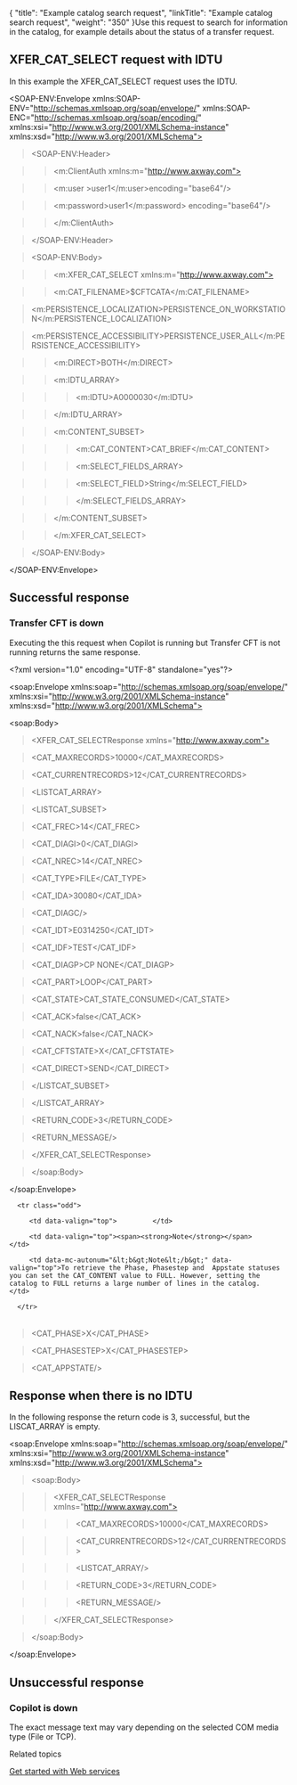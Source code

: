{
    "title": "Example catalog search request",
    "linkTitle": "Example catalog search request",
    "weight": "350"
}Use this request to search for information in the catalog, for example details about the status of a transfer request.

## XFER\_CAT\_SELECT request with IDTU

In this example the XFER\_CAT\_SELECT request uses the IDTU.

&lt;SOAP-ENV:Envelope xmlns:SOAP-ENV="http://schemas.xmlsoap.org/soap/envelope/" xmlns:SOAP-ENC="http://schemas.xmlsoap.org/soap/encoding/" xmlns:xsi="http://www.w3.org/2001/XMLSchema-instance" xmlns:xsd="http://www.w3.org/2001/XMLSchema">

> &lt;SOAP-ENV:Header>

> > &lt;m:ClientAuth xmlns:m="http://www.axway.com">
> >
> > &lt;m:user &gt;user1&lt;/m:user>encoding="base64"/>
> >
> > &lt;m:password>user1&lt;/m:password> encoding="base64"/>
> >
> > &lt;/m:ClientAuth>
>
> &lt;/SOAP-ENV:Header>

> &lt;SOAP-ENV:Body>
>
> > &lt;m:XFER\_CAT\_SELECT xmlns:m="http://www.axway.com">
> >
> > &lt;m:CAT\_FILENAME>$CFTCATA&lt;/m:CAT\_FILENAME>
>
> &lt;m:PERSISTENCE\_LOCALIZATION>PERSISTENCE\_ON\_WORKSTATION&lt;/m:PERSISTENCE\_LOCALIZATION>
>
> &lt;m:PERSISTENCE\_ACCESSIBILITY>PERSISTENCE\_USER\_ALL&lt;/m:PERSISTENCE\_ACCESSIBILITY>
>
> > &lt;m:DIRECT>BOTH&lt;/m:DIRECT>
> >
> > &lt;m:IDTU\_ARRAY>
> >
> > > &lt;m:IDTU>A0000030&lt;/m:IDTU>
> >
> > &lt;/m:IDTU\_ARRAY>
> >
> > &lt;m:CONTENT\_SUBSET>
> >
> > > &lt;m:CAT\_CONTENT>CAT\_BRIEF&lt;/m:CAT\_CONTENT>
> > >
> > > &lt;m:SELECT\_FIELDS\_ARRAY>
> > >
> > > &lt;m:SELECT\_FIELD>String&lt;/m:SELECT\_FIELD>
> >
> > > &lt;/m:SELECT\_FIELDS\_ARRAY>
> >
> > &lt;/m:CONTENT\_SUBSET>
> >
> > &lt;/m:XFER\_CAT\_SELECT>
>
> &lt;/SOAP-ENV:Body>

&lt;/SOAP-ENV:Envelope>

## Successful response

### Transfer CFT is down

Executing the this request when Copilot is running but Transfer CFT is not running returns the same response.

&lt;?xml version="1.0" encoding="UTF-8" standalone="yes"?>

&lt;soap:Envelope xmlns:soap="http://schemas.xmlsoap.org/soap/envelope/" xmlns:xsi="http://www.w3.org/2001/XMLSchema-instance" xmlns:xsd="http://www.w3.org/2001/XMLSchema">

&lt;soap:Body>

> &lt;XFER\_CAT\_SELECTResponse xmlns="http://www.axway.com">
>
> &lt;CAT\_MAXRECORDS>10000&lt;/CAT\_MAXRECORDS>
>
> &lt;CAT\_CURRENTRECORDS>12&lt;/CAT\_CURRENTRECORDS>
>
> &lt;LISTCAT\_ARRAY>
>
> &lt;LISTCAT\_SUBSET>
>
> &lt;CAT\_FREC>14&lt;/CAT\_FREC>
>
> &lt;CAT\_DIAGI>0&lt;/CAT\_DIAGI>
>
> &lt;CAT\_NREC>14&lt;/CAT\_NREC>
>
> &lt;CAT\_TYPE>FILE&lt;/CAT\_TYPE>
>
> &lt;CAT\_IDA>30080&lt;/CAT\_IDA>
>
> &lt;CAT\_DIAGC/>
>
> &lt;CAT\_IDT>E0314250&lt;/CAT\_IDT>
>
> &lt;CAT\_IDF>TEST&lt;/CAT\_IDF>
>
> &lt;CAT\_DIAGP>CP NONE&lt;/CAT\_DIAGP>
>
> &lt;CAT\_PART>LOOP&lt;/CAT\_PART>
>
> &lt;CAT\_STATE>CAT\_STATE\_CONSUMED&lt;/CAT\_STATE>
>
> &lt;CAT\_ACK>false&lt;/CAT\_ACK>
>
> &lt;CAT\_NACK>false&lt;/CAT\_NACK>
>
> &lt;CAT\_CFTSTATE>X&lt;/CAT\_CFTSTATE>
>
> &lt;CAT\_DIRECT>SEND&lt;/CAT\_DIRECT>
>
> &lt;/LISTCAT\_SUBSET>
>
> &lt;/LISTCAT\_ARRAY>
>
> &lt;RETURN\_CODE>3&lt;/RETURN\_CODE>
>
> &lt;RETURN\_MESSAGE/>
>
> &lt;/XFER\_CAT\_SELECTResponse>

> &lt;/soap:Body>

&lt;/soap:Envelope>

<table data-cellpadding="0" data-cellspacing="0">
   <tbody>
      <tr class="odd">
         <td data-valign="top">         </td>
         <td data-valign="top"><span><strong>Note</strong></span>         </td>
         <td data-mc-autonum="&lt;b&gt;Note&lt;/b&gt;" data-valign="top">To retrieve the Phase, Phasestep and  Appstate statuses you can set the CAT_CONTENT value to FULL. However, setting the catalog to FULL returns a large number of lines in the catalog.         </td>
      </tr>
   </tbody>
</table>

> &lt;CAT\_PHASE>X&lt;/CAT\_PHASE>
>
> &lt;CAT\_PHASESTEP>X&lt;/CAT\_PHASESTEP>
>
> &lt;CAT\_APPSTATE/>

## Response when there is no IDTU

In the following response the return code is 3, successful, but the LISCAT\_ARRAY is empty.

&lt;soap:Envelope xmlns:soap="http://schemas.xmlsoap.org/soap/envelope/" xmlns:xsi="http://www.w3.org/2001/XMLSchema-instance" xmlns:xsd="http://www.w3.org/2001/XMLSchema">

> &lt;soap:Body>
>
> > &lt;XFER\_CAT\_SELECTResponse xmlns="http://www.axway.com">
> >
> > > &lt;CAT\_MAXRECORDS>10000&lt;/CAT\_MAXRECORDS>
> > >
> > > &lt;CAT\_CURRENTRECORDS>12&lt;/CAT\_CURRENTRECORDS>
> > >
> > > &lt;LISTCAT\_ARRAY/>
> > >
> > > &lt;RETURN\_CODE>3&lt;/RETURN\_CODE>
> > >
> > > &lt;RETURN\_MESSAGE/>
> >
> > &lt;/XFER\_CAT\_SELECTResponse>
>
> &lt;/soap:Body>

&lt;/soap:Envelope>

## Unsuccessful response

### Copilot is down

The exact message text may vary depending on the selected COM media type (File or TCP).

Related topics

[Get started with Web services](get_started_web_services)
